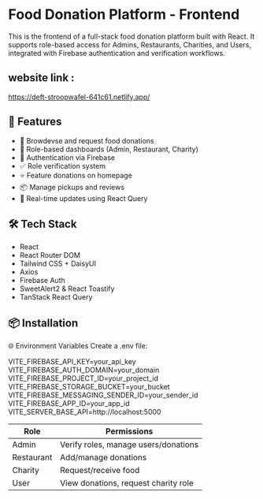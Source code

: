 # Food Donation Platform - Frontend

This is the frontend of a full-stack food donation platform built with React. It supports role-based access for Admins, Restaurants, Charities, and Users, integrated with Firebase authentication and verification workflows.

## website link : 
https://deft-stroopwafel-641c61.netlify.app/

## 🚀 Features

- 🥗 Browdevse and request food donations
- 🏢 Role-based dashboards (Admin, Restaurant, Charity)
- 🔐 Authentication via Firebase
- ✅ Role verification system
- ⭐ Feature donations on homepage
- 📦 Manage pickups and reviews
- 🎯 Real-time updates using React Query

## 🛠️ Tech Stack

- React
- React Router DOM
- Tailwind CSS + DaisyUI
- Axios
- Firebase Auth
- SweetAlert2 & React Toastify
- TanStack React Query

## 📦 Installation


🌐 Environment Variables
Create a .env file:

VITE_FIREBASE_API_KEY=your_api_key
VITE_FIREBASE_AUTH_DOMAIN=your_domain
VITE_FIREBASE_PROJECT_ID=your_project_id
VITE_FIREBASE_STORAGE_BUCKET=your_bucket
VITE_FIREBASE_MESSAGING_SENDER_ID=your_sender_id
VITE_FIREBASE_APP_ID=your_app_id
VITE_SERVER_BASE_API=http://localhost:5000


| Role       | Permissions                          |
| ---------- | ------------------------------------ |
| Admin      | Verify roles, manage users/donations |
| Restaurant | Add/manage donations                 |
| Charity    | Request/receive food                 |
| User       | View donations, request charity role |
